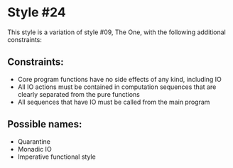 # Style #24

This style is a variation of style #09, The One, with the following additional constraints:

## Constraints:

* Core program functions have no side effects of any kind, including IO
* All IO actions must be contained in computation sequences that are clearly separated from the pure functions
* All sequences that have IO must be called from the main program

## Possible names:

* Quarantine
* Monadic IO
* Imperative functional style